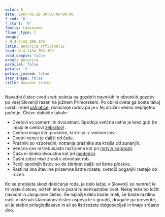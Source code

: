 ```yaml
---
color: R
date: 2007-01-28 00:00:00+00:00
f_end: '8'
f_start: '6'
family: Lamiaceae
flower_type: C
image:
- M_4-2434_IMG.JPG
latin: Betonica officinalis
lead: M_4-2434_IMG.JPG
lead_sample: false
order: Betonica
parallel: false
petals: '5'
petals_joined: false
star_shape: false
title: Navadni čistec
---
```

Navadni čistec cveti sredi poletja na gozdnih travnikih in obronkih gozdov po vsej Sloveniji razen na južnem Primorskem. Po obliki cveta ga boste takoj uvrstili med [ustnatice](../../family/lamiaceae/), določanje rodov pa je v tej družini vedno neprijetno početje. Čistec določite takole:

-   Cvetovi so somerni in dvoustnati. Spodnja venčna ustna je brez gub (te imajo le cvetovi [zebratov](../../galeopsisspeciosa/pisani-zebrat/)).
-   Cvetovi imajo štiri prašnike, ki štrlijo iz venčne cevi.
-   Cvetni venec je daljši od čaše.
-   Prašniki so vzporedni; notranja prašnika sta krajša od zunanjih.
-   Venčna cev ni trebušasto razširjena kot pri [mrtvih koprivah](../../lamiumorvala/velecvetna-mrtva-kopriva/).
-   Čaša ni široko dvoustna kot pri [medeniki](../../melittismelissophyllum/medenika/).
-   Čašni zobci niso zrasli v obročast rob.
-   Peclji spodnjih listov so do štirikrat daljši od listne ploskve.
-   Rastlina ima številne prizemne listne rozete; cvetoči poganjki rastejo ob rozeti.

Ko se prebijete skozi določanje roda, je delo lažje; v Sloveniji so namreč le tri vrste čistcev, od teh ima le pozni rumenkastobel cvet. Nekaj teže bo ločiti navadni in Jacquinov čistec. Še najlažje delo boste imeli, če boste rastlino našli v nižinah (Jacquinov čistec uspeva le v gorah), drugače pa preverite, ali je steblo prileglodlakavo in ali so listi rozete dolgopecljati in imajo srčasto dno.
